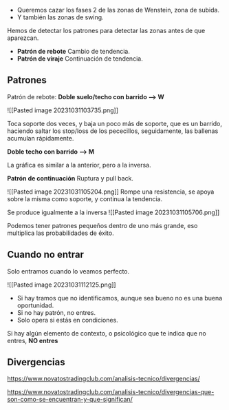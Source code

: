 - Queremos cazar los fases 2 de las zonas de Wenstein, zona de subida.
- Y también las zonas de swing.

Hemos de detectar los patrones para detectar las zonas antes de que aparezcan.

- **Patrón de rebote** Cambio de tendencia.
- **Patrón de viraje** Continuación de tendencia.

## Patrones

Patrón de rebote: **Doble suelo/techo con barrido --> W**

![[Pasted image 20231031103735.png]]

Toca soporte dos veces, y baja un poco más de soporte, que es un barrido, haciendo saltar los stop/loss de los pececillos, seguidamente, las ballenas acumulan rápidamente.

**Doble techo con barrido --> M**

La gráfica es similar a la anterior, pero a la inversa.

**Patrón de continuación** Ruptura y pull back.

![[Pasted image 20231031105204.png]]
Rompe una resistencia, se apoya sobre la misma como soporte, y continua la tendencia.

Se produce igualmente a la inversa
![[Pasted image 20231031105706.png]]


Podemos tener patrones pequeños dentro de uno más grande, eso multiplica las probabilidades de éxito.


## Cuando no entrar

Solo entramos cuando lo veamos perfecto.

![[Pasted image 20231031112125.png]]

- Si hay tramos que no identificamos, aunque sea bueno no es una buena oportunidad.
- Si no hay patrón, no entres.
- Solo opera si estás en condiciones.

Si hay algún elemento de contexto, o psicológico que te indica que no entres, **NO entres**

## Divergencias

https://www.novatostradingclub.com/analisis-tecnico/divergencias/

https://www.novatostradingclub.com/analisis-tecnico/divergencias-que-son-como-se-encuentran-y-que-significan/